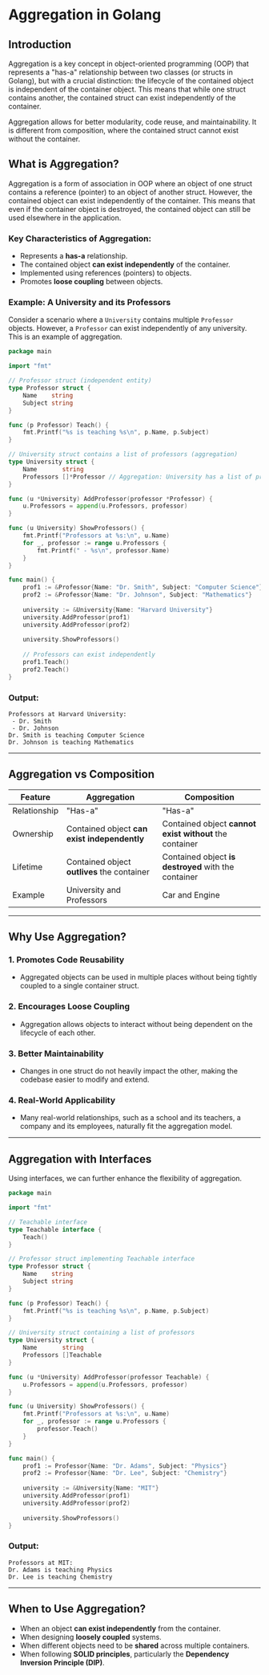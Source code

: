 # Aggregation in Golang

## Introduction

Aggregation is a key concept in object-oriented programming (OOP) that represents a "has-a" relationship between two classes (or structs in Golang), but with a crucial distinction: the lifecycle of the contained object is independent of the container object. This means that while one struct contains another, the contained struct can exist independently of the container.

Aggregation allows for better modularity, code reuse, and maintainability. It is different from composition, where the contained struct cannot exist without the container.

## What is Aggregation?

Aggregation is a form of association in OOP where an object of one struct contains a reference (pointer) to an object of another struct. However, the contained object can exist independently of the container. This means that even if the container object is destroyed, the contained object can still be used elsewhere in the application.

### Key Characteristics of Aggregation:
- Represents a **has-a** relationship.
- The contained object **can exist independently** of the container.
- Implemented using references (pointers) to objects.
- Promotes **loose coupling** between objects.

### Example: A University and its Professors

Consider a scenario where a `University` contains multiple `Professor` objects. However, a `Professor` can exist independently of any university. This is an example of aggregation.

```go
package main

import "fmt"

// Professor struct (independent entity)
type Professor struct {
    Name    string
    Subject string
}

func (p Professor) Teach() {
    fmt.Printf("%s is teaching %s\n", p.Name, p.Subject)
}

// University struct contains a list of professors (aggregation)
type University struct {
    Name       string
    Professors []*Professor // Aggregation: University has a list of professors
}

func (u *University) AddProfessor(professor *Professor) {
    u.Professors = append(u.Professors, professor)
}

func (u University) ShowProfessors() {
    fmt.Printf("Professors at %s:\n", u.Name)
    for _, professor := range u.Professors {
        fmt.Printf(" - %s\n", professor.Name)
    }
}

func main() {
    prof1 := &Professor{Name: "Dr. Smith", Subject: "Computer Science"}
    prof2 := &Professor{Name: "Dr. Johnson", Subject: "Mathematics"}
    
    university := &University{Name: "Harvard University"}
    university.AddProfessor(prof1)
    university.AddProfessor(prof2)
    
    university.ShowProfessors()
    
    // Professors can exist independently
    prof1.Teach()
    prof2.Teach()
}
```

### Output:
```
Professors at Harvard University:
 - Dr. Smith
 - Dr. Johnson
Dr. Smith is teaching Computer Science
Dr. Johnson is teaching Mathematics
```

---

## Aggregation vs Composition

| Feature       | Aggregation | Composition |
|--------------|------------|-------------|
| Relationship | "Has-a"    | "Has-a"     |
| Ownership    | Contained object **can exist independently** | Contained object **cannot exist without** the container |
| Lifetime     | Contained object **outlives** the container | Contained object **is destroyed** with the container |
| Example      | University and Professors | Car and Engine |

---

## Why Use Aggregation?

### 1. **Promotes Code Reusability**
   - Aggregated objects can be used in multiple places without being tightly coupled to a single container struct.

### 2. **Encourages Loose Coupling**
   - Aggregation allows objects to interact without being dependent on the lifecycle of each other.

### 3. **Better Maintainability**
   - Changes in one struct do not heavily impact the other, making the codebase easier to modify and extend.

### 4. **Real-World Applicability**
   - Many real-world relationships, such as a school and its teachers, a company and its employees, naturally fit the aggregation model.

---

## Aggregation with Interfaces

Using interfaces, we can further enhance the flexibility of aggregation.

```go
package main

import "fmt"

// Teachable interface
type Teachable interface {
    Teach()
}

// Professor struct implementing Teachable interface
type Professor struct {
    Name    string
    Subject string
}

func (p Professor) Teach() {
    fmt.Printf("%s is teaching %s\n", p.Name, p.Subject)
}

// University struct containing a list of professors
type University struct {
    Name       string
    Professors []Teachable
}

func (u *University) AddProfessor(professor Teachable) {
    u.Professors = append(u.Professors, professor)
}

func (u University) ShowProfessors() {
    fmt.Printf("Professors at %s:\n", u.Name)
    for _, professor := range u.Professors {
        professor.Teach()
    }
}

func main() {
    prof1 := Professor{Name: "Dr. Adams", Subject: "Physics"}
    prof2 := Professor{Name: "Dr. Lee", Subject: "Chemistry"}
    
    university := &University{Name: "MIT"}
    university.AddProfessor(prof1)
    university.AddProfessor(prof2)
    
    university.ShowProfessors()
}
```

### Output:
```
Professors at MIT:
Dr. Adams is teaching Physics
Dr. Lee is teaching Chemistry
```

---

## When to Use Aggregation?

- When an object **can exist independently** from the container.
- When designing **loosely coupled** systems.
- When different objects need to be **shared** across multiple containers.
- When following **SOLID principles**, particularly the **Dependency Inversion Principle (DIP)**.